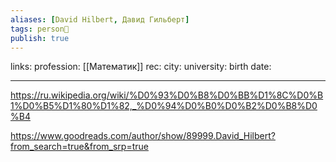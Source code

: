 ```yaml
---
aliases: [David Hilbert, Давид Гильберт]
tags: person👤
publish: true
---
```

links:
profession: [[Математик]]
rec:
city: 
university: 
birth date: 

---

https://ru.wikipedia.org/wiki/%D0%93%D0%B8%D0%BB%D1%8C%D0%B1%D0%B5%D1%80%D1%82,_%D0%94%D0%B0%D0%B2%D0%B8%D0%B4

https://www.goodreads.com/author/show/89999.David_Hilbert?from_search=true&from_srp=true
